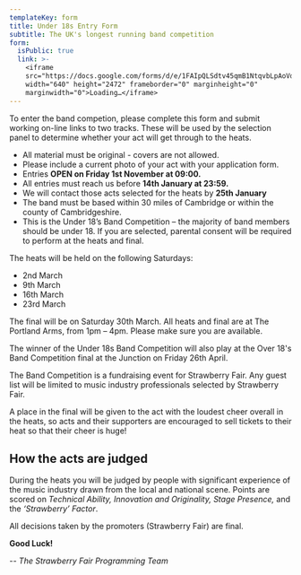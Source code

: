 ```yaml
---
templateKey: form
title: Under 18s Entry Form
subtitle: The UK's longest running band competition
form:
  isPublic: true
  link: >-
    <iframe
    src="https://docs.google.com/forms/d/e/1FAIpQLSdtv45qmB1NtqvbLpAoVd7qOvCfmnnx81EncfhY9EX68eC7fQ/viewform?embedded=true"
    width="640" height="2472" frameborder="0" marginheight="0"
    marginwidth="0">Loading…</iframe>
---
```

To enter the band competion, please complete this form and submit working on-line links to two tracks. These will be used by the selection panel to determine whether your act will get through to the heats.

* All material must be original - covers are not allowed.
* Please include a current photo of your act with your application form.
* Entries **OPEN on Friday 1st November at 09:00.** 
* All entries must reach us before **14th January at 23:59.** 
* We will contact those acts selected for the heats by **25th January**
* The band must be based within 30 miles of Cambridge or within the county of Cambridgeshire.
* This is the Under 18’s Band Competition – the majority of band members should be under 18. If you are selected, parental consent will be required to perform at the heats and final.

The heats will be held on the following Saturdays: 

* 2nd March
* 9th March
* 16th March
* 23rd March

The final will be on Saturday 30th March. All heats and final are at The Portland Arms, from 1pm – 4pm. Please make sure you are available. 

The winner of the Under 18s Band Competition will also play at the Over 18's Band Competition final at the Junction on Friday 26th April.

The Band Competition is a fundraising event for Strawberry Fair. Any guest list will be limited to music industry professionals selected by Strawberry Fair.

A place in the final will be given to the act with the loudest cheer overall in the heats, so acts and their supporters are encouraged to sell tickets to their heat so that their cheer is huge! 

## How the acts are judged

During the heats you will be judged by people with significant experience of the music industry drawn from the local and national scene. Points are scored on _Technical Ability, Innovation and Originality, Stage Presence,_ and the _‘Strawberry’ Factor_.

All decisions taken by the promoters (Strawberry Fair) are final.

**Good Luck!**

\-_\- The Strawberry Fair Programming Team_

